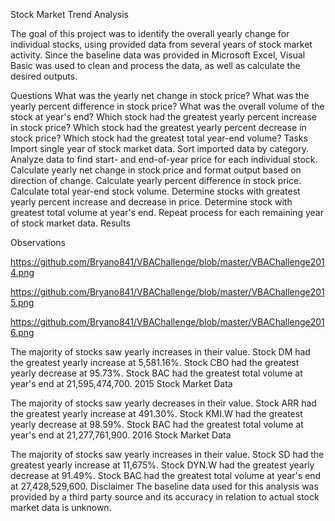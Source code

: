 Stock Market Trend Analysis

The goal of this project was to identify the overall yearly change for individual stocks, 
using provided data from several years of stock market activity. Since the baseline data was provided in Microsoft Excel, 
Visual Basic was used to clean and process the data, as well as calculate the desired outputs.

Questions
What was the yearly net change in stock price?
What was the yearly percent difference in stock price?
What was the overall volume of the stock at year's end?
Which stock had the greatest yearly percent increase in stock price?
Which stock had the greatest yearly percent decrease in stock price?
Which stock had the greatest total year-end volume?
Tasks
Import single year of stock market data.
Sort imported data by category.
Analyze data to find start- and end-of-year price for each individual stock.
Calculate yearly net change in stock price and format output based on direction of change.
Calculate yearly percent difference in stock price.
Calculate total year-end stock volume.
Determine stocks with greatest yearly percent increase and decrease in price.
Determine stock with greatest total volume at year's end.
Repeat process for each remaining year of stock market data.
Results

Observations

https://github.com/Bryano841/VBAChallenge/blob/master/VBAChallenge2014.png

https://github.com/Bryano841/VBAChallenge/blob/master/VBAChallenge2015.png

https://github.com/Bryano841/VBAChallenge/blob/master/VBAChallenge2016.png

The majority of stocks saw yearly increases in their value.
Stock DM had the greatest yearly increase at 5,581.16%.
Stock CBO had the greatest yearly decrease at 95.73%.
Stock BAC had the greatest total volume at year's end at 21,595,474,700.
2015 Stock Market Data

The majority of stocks saw yearly decreases in their value.
Stock ARR had the greatest yearly increase at 491.30%.
Stock KMI.W had the greatest yearly decrease at 98.59%.
Stock BAC had the greatest total volume at year's end at 21,277,761,900.
2016 Stock Market Data

The majority of stocks saw yearly increases in their value.
Stock SD had the greatest yearly increase at 11,675%.
Stock DYN.W had the greatest yearly decrease at 91.49%.
Stock BAC had the greatest total volume at year's end at 27,428,529,600.
Disclaimer
The baseline data used for this analysis was provided by a third party source and its accuracy in relation to actual stock market data is unknown.
